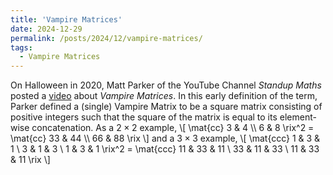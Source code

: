 ```yaml
---
title: 'Vampire Matrices'
date: 2024-12-29
permalink: /posts/2024/12/vampire-matrices/
tags:
  - Vampire Matrices
---
```



On Halloween in 2020, Matt Parker of the YouTube Channel *Standup Maths* posted a [video](https://www.youtube.com/watch?v=9nogAYHmnNw) about *Vampire Matrices*. In this early definition of the term, Parker defined a (single) Vampire Matrix to be a square matrix consisting of positive integers such that the square of the matrix is equal to its element-wise concatenation. As a $2\times 2$ example,
\\[
\mat{cc}
3 & 4 \\\\ 6 & 8
\rix^2 = 
\mat{cc}
33 & 44 \\\\ 66 & 88
\rix
\\]
and a $3\times 3$ example,
\\[
\mat{ccc}
1 & 3 & 1 \\
3 & 1 & 3 \\
1 & 3 & 1
\rix^2 =
\mat{ccc}
11 & 33 & 11 \\
33 & 11 & 33 \\
11 & 33 & 11
\rix
\\]
